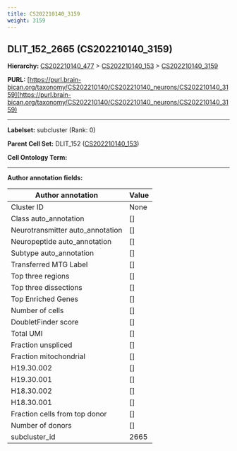 ```yaml
---
title: CS202210140_3159
weight: 3159
---
```

## DLIT_152_2665 (CS202210140_3159)
<b>Hierarchy: </b>
[CS202210140_477](../CS202210140_477) >
[CS202210140_153](../CS202210140_153) >
[CS202210140_3159](../CS202210140_3159)

**PURL:** [https://purl.brain-bican.org/taxonomy/CS202210140/CS202210140_neurons/CS202210140_3159](https://purl.brain-bican.org/taxonomy/CS202210140/CS202210140_neurons/CS202210140_3159)

---


**Labelset:** subcluster (Rank: 0)

**Parent Cell Set:** DLIT_152 ([CS202210140_153](../CS202210140_153))



**Cell Ontology Term:** 

[MARKER GENES.]: #


---

[TRANSFERRED ANNOTATIONS.]: #


[AUTHOR ANNOTATION FIELDS.]: #


**Author annotation fields:**

| Author annotation | Value |
|-------------------|-------|
|Cluster ID|None|
|Class auto_annotation|[]|
|Neurotransmitter auto_annotation|[]|
|Neuropeptide auto_annotation|[]|
|Subtype auto_annotation|[]|
|Transferred MTG Label|[]|
|Top three regions|[]|
|Top three dissections|[]|
|Top Enriched Genes|[]|
|Number of cells|[]|
|DoubletFinder score|[]|
|Total UMI|[]|
|Fraction unspliced|[]|
|Fraction mitochondrial|[]|
|H19.30.002|[]|
|H19.30.001|[]|
|H18.30.002|[]|
|H18.30.001|[]|
|Fraction cells from top donor|[]|
|Number of donors|[]|
|subcluster_id|2665|
